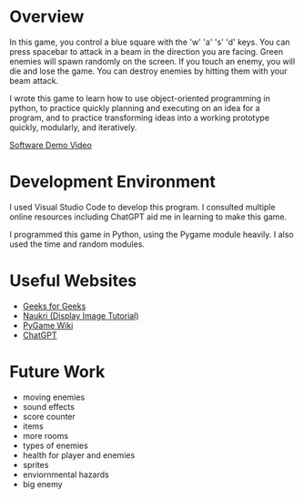 # Overview

In this game, you control a blue square with the 'w' 'a' 's' 'd' keys. You can press spacebar to attack in a beam in the direction you are facing. Green enemies will spawn randomly on the screen. If you touch an enemy, you will die and lose the game. You can destroy enemies by hitting them with your beam attack.

I wrote this game to learn how to use object-oriented programming in python, to practice quickly planning and executing on an idea for a program, and to practice transforming ideas into a working prototype quickly, modularly, and iteratively.

[Software Demo Video](https://www.loom.com/share/b7b8115639d64e6ebe9fd81ab461c452?sid=3ed46705-16cf-4169-b457-974bd9e83135)

# Development Environment

I used Visual Studio Code to develop this program. I consulted multiple online resources including ChatGPT aid me in learning to make this game.

I programmed this game in Python, using the Pygame module heavily. I also used the time and random modules.

# Useful Websites

* [Geeks for Geeks](https://www.geeksforgeeks.org/pygame-tutorial/)
* [Naukri (Display Image Tutorial)](https://www.naukri.com/code360/library/display-the-images-with-pygame)
* [PyGame Wiki](https://www.pygame.org/wiki/tutorials)
* [ChatGPT](https://chatgpt.com)

# Future Work

* moving enemies
* sound effects
* score counter
* items
* more rooms
* types of enemies
* health for player and enemies
* sprites
* enviornmental hazards
* big enemy

